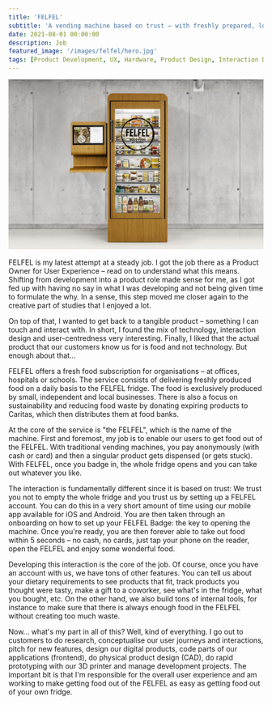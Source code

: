 ```yaml
---
title: 'FELFEL'
subtitle: 'A vending machine based on trust – with freshly prepared, locally sourced food'
date: 2021-08-01 00:00:00
description: Job
featured_image: '/images/felfel/hero.jpg'
tags: [Product Development, UX, Hardware, Product Design, Interaction Design, Frontend]
---
```


![](/images/felfel/1.jpg)

FELFEL is my latest attempt at a steady job. I got the job there as a Product Owner for User Experience – read on to understand what this means. Shifting from development into a product role made sense for me, as I got fed up with having no say in what I was developing and not being given time to formulate the why. In a sense, this step moved me closer again to the creative part of studies that I enjoyed a lot.

On top of that, I wanted to get back to a tangible product – something I can touch and interact with. In short, I found the mix of technology, interaction design and user-centredness very interesting. Finally, I liked that the actual product that our customers know us for is food and not technology. But enough about that...

FELFEL offers a fresh food subscription for organisations – at offices, hospitals or schools. The service consists of delivering freshly produced food on a daily basis to the FELFEL fridge. The food is exclusively produced by small, independent and local businesses. There is also a focus on sustainability and reducing food waste by donating expiring products to Caritas, which then distributes them at food banks.

At the core of the service is "the FELFEL", which is the name of the machine. First and foremost, my job is to enable our users to get food out of the FELFEL. With  traditional vending machines, you pay anonymously (with cash or card) and then a singular product gets dispensed (or gets stuck). With FELFEL, once you badge in, the whole fridge opens and you can take out whatever you like.

The interaction is fundamentally different since it is based on trust: We trust you not to empty the whole fridge and you trust us by setting up a FELFEL account. You can do this in a very short amount of time using our mobile app available for iOS and Android. You are then taken through an onboarding on how to set up your FELFEL Badge: the key to opening the machine. Once you're ready, you are then forever able to take out food within 5 seconds – no cash, no cards, just tap your phone on the reader, open the FELFEL and enjoy some wonderful food.

Developing this interaction is the core of the job. Of course, once you have an account with us, we have tons of other features. You can tell us about your dietary requirements to see products that fit, track products you thought were tasty, make a gift to a coworker, see what's in the fridge, what you bought, etc. On the other hand, we also build tons of internal tools, for instance to make sure that there is always enough food in the FELFEL without creating too much waste.

Now... what's my part in all of this? Well, kind of everything. I go out to customers to do research, conceptualise our user journeys and interactions, pitch for new features, design our digital products, code parts of our applications (frontend), do physical product design (CAD), do rapid prototyping with our 3D printer and manage development projects. The important bit is that I'm responsible for the overall user experience and am working to make getting food out of the FELFEL as easy as getting food out of your own fridge.